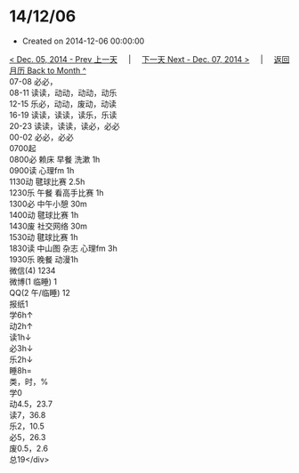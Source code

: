 # 14/12/06

* Created on 2014-12-06 00:00:00

[&lt; Dec. 05, 2014 - Prev 上一天](d05.md)     \|     [下一天 Next - Dec. 07, 2014 &gt;](d07.md)     \|     [返回月历 Back to Month ^](index.md)   
07-08 必必，  
08-11 读读，动动，动动，动乐  
12-15 乐必，动动，废动，动读  
16-19 读读，读读，读乐，乐读  
20-23 读读，读读，读必，必必  
00-02 必必，必必  
0700起  
0800必 赖床 早餐 洗漱 1h  
0900读 心理fm 1h  
1130动 毽球比赛 2.5h  
1230乐 午餐 看高手比赛 1h  
1300必 中午小憩 30m  
1400动 毽球比赛 1h  
1430废 社交网络 30m  
1530动 毽球比赛 1h  
1830读 中山图 杂志 心理fm 3h  
1930乐 晚餐 动漫1h  
微信\(4\) 1234  
微博\(1 临睡\) 1  
QQ\(2 午/临睡\) 12  
报纸1  
学6h↑  
动2h↑  
读1h↓  
必3h↓  
乐2h↓  
睡8h=  
类，时，%  
学0  
动4.5，23.7  
读7，36.8  
乐2，10.5  
必5，26.3  
废0.5，2.6  
总19&lt;/div&gt;

